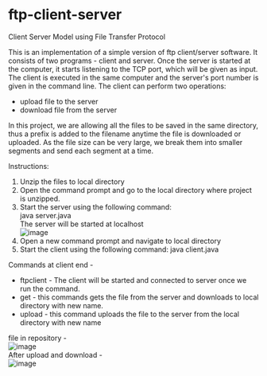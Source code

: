 # ftp-client-server
Client Server Model using File Transfer Protocol

This is an implementation of a simple version of ftp client/server software. It consists of two programs - client and server.
Once the server is started at the computer, it starts listening to the TCP port, which will be given as input.
The client is executed in the same computer and the server's port number is given in the command line.
The client can perform two operations:
* upload file to the server
* download file from the server

In this project, we are allowing all the files to be saved in the same directory, thus a prefix is added to the filename anytime the file is downloaded or uploaded. 
As the file size can be very large, we break them into smaller segments and send each segment at a time.

Instructions:
1)	Unzip the files to local directory
2)	Open the command prompt and go to the local directory where project is unzipped.
3)	Start the server using the following command:<br>
      java server.java <br>
    The server will be started at localhost <br>
    ![image](https://user-images.githubusercontent.com/29150866/225817528-d959f62c-7bee-4a19-ade2-720a729bd69b.png)<br>
4)	Open a new command prompt and navigate to local directory
5)	Start the client using the following command:
      java client.java
      
Commands at client end - 
* ftpclient <portNumber> - The client will be started and connected to server once we run the command.
* get <fileName> - this commands gets the file from the server and downloads to local directory with new name.
* upload <fileName> - this command uploads the file to the server from the local directory with new name     

file in repository - <br>
![image](https://user-images.githubusercontent.com/29150866/225817323-b12a4cad-cb66-48b8-9606-ba81ea4722a2.png) <br>
After upload and download - <br>
![image](https://user-images.githubusercontent.com/29150866/225817359-55738f20-e119-4a9e-a2ad-66e7feca7b32.png)

